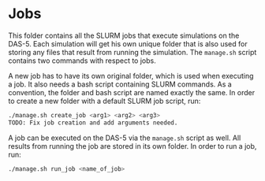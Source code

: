 # Jobs
This folder contains all the SLURM jobs that execute simulations on the DAS-5.
Each simulation will get his own unique folder that is also used for storing
any files that result from running the simulation. The `manage.sh` script
contains two commands with respect to jobs.

A new job has to have its own original folder, which is used when executing a
job. It also needs a bash script containing SLURM commands. As a convention, the
folder and bash script are named exactly the same. In order to create a new 
folder with a default SLURM job script, run:
```bash
./manage.sh create_job <arg1> <arg2> <arg3> 
TODO: Fix job creation and add arguments needed.
```

A job can be executed on the DAS-5 via the `manage.sh` script as well. All
results from running the job are stored in its own folder. In order to run a 
job, run:
```bash
./manage.sh run_job <name_of_job>
```
